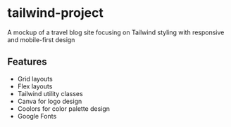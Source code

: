 # tailwind-project

A mockup of a travel blog site focusing on Tailwind styling with responsive and mobile-first design

## Features
- Grid layouts
- Flex layouts
- Tailwind utility classes
- Canva for logo design
- Coolors for color palette design
- Google Fonts